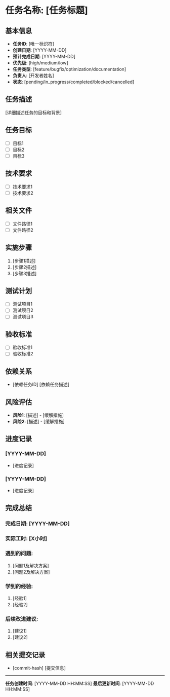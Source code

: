 # 任务名称: [任务标题]

## 基本信息
- **任务ID**: [唯一标识符]
- **创建日期**: [YYYY-MM-DD]
- **预计完成日期**: [YYYY-MM-DD]
- **优先级**: [high/medium/low]
- **任务类型**: [feature/bugfix/optimization/documentation]
- **负责人**: [开发者姓名]
- **状态**: [pending/in_progress/completed/blocked/cancelled]

## 任务描述
[详细描述任务的目标和背景]

## 任务目标
- [ ] 目标1
- [ ] 目标2
- [ ] 目标3

## 技术要求
- [ ] 技术要求1
- [ ] 技术要求2

## 相关文件
- [ ] 文件路径1
- [ ] 文件路径2

## 实施步骤
1. [步骤1描述]
2. [步骤2描述]
3. [步骤3描述]

## 测试计划
- [ ] 测试项目1
- [ ] 测试项目2
- [ ] 测试项目3

## 验收标准
- [ ] 验收标准1
- [ ] 验收标准2

## 依赖关系
- [依赖任务ID] [依赖任务描述]

## 风险评估
- **风险1**: [描述] - [缓解措施]
- **风险2**: [描述] - [缓解措施]

## 进度记录
### [YYYY-MM-DD]
- [进度记录]

### [YYYY-MM-DD]
- [进度记录]

## 完成总结
### 完成日期: [YYYY-MM-DD]
### 实际工时: [X小时]
### 遇到的问题:
1. [问题1及解决方案]
2. [问题2及解决方案]

### 学到的经验:
1. [经验1]
2. [经验2]

### 后续改进建议:
1. [建议1]
2. [建议2]

## 相关提交记录
- [commit-hash] [提交信息]

---
**任务创建时间**: [YYYY-MM-DD HH:MM:SS]
**最后更新时间**: [YYYY-MM-DD HH:MM:SS]
